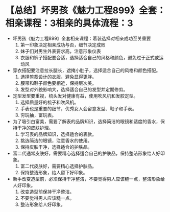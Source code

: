 # 【总结】坏男孩《魅力工程899》全套：相亲课程：3相亲的具体流程：3

-   坏男孩《魅力工程899》全套相亲课程：着装选择对相亲成功至关重要
    1.  第一印象决定相亲成功与否，细节决定成败
    2.  妹子们对男生外表要求高，注意形象仪表
    3.  衣服和裤子搭配要合适，选择适合自己的风格和颜色，避免过于正式或运动风
-   穿衣搭配要注意拉长腿长，遮掩小肚子，选择适合自己的风格和颜色搭配。
    1.  选择剪裁设计的衣服，避免显得更胖。
    2.  腰带和鞋子颜色要相近，保持层次美。
    3.  发型对外貌影响大，选择适合自己的发型并定期修剪。
-   定型发型要重视，梳头发对健康有益，使用吹风机和发胶定型。
    1.  选择质量好的梳子和吹风机。
    2.  手表也是重要的细节，优秀女人会留意发型、鞋子和手表。
    3.  穷玩抽，富玩表。
-   为了吸引白富美，需要了解表的品牌知识，选择简洁的眼镜和适度的香水，保持干净的皮肤护理。
    1.  学习表的品牌知识，选择适合的表款。
    2.  挑选简洁的眼镜，注意香水的使用。
    3.  保持皮肤干净，选择适合的护肤品。
-   富二代通常皮肤好，需要精心选择适合自己的护肤品，保持整洁形象给人好印象。
    1.  富二代皮肤好，需要精心选择护肤品。
    2.  保持整洁形象，给人留下好印象。
-   新手改变造型前，必须保持干净整洁，不要觉得男人应该糙一点，整洁形象给人好印象。
    1.  改变造型前保持干净整洁。
    2.  不要觉得男人应该糙一点。
    3.  整洁形象给人好印象。